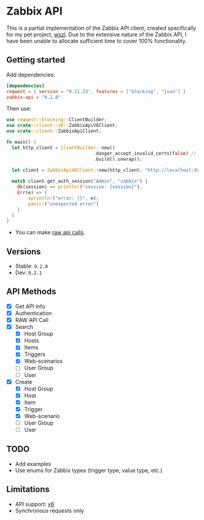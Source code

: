 # Zabbix API

This is a partial implementation of the Zabbix API client, created specifically for my pet project, [wszl](https://github.com/tinyops-ru/zabbix-lld-ws). 
Due to the extensive nature of the Zabbix API, I have been unable to allocate sufficient time to cover 100% functionality.

## Getting started

Add dependencies:

```toml
[dependencies]
reqwest = { version = "0.11.23", features = ["blocking", "json"] }
zabbix-api = "0.2.0"
```

Then use:

```rust
use reqwest::blocking::ClientBuilder;
use crate::client::v6::ZabbixApiV6Client;
use crate::client::ZabbixApiClient;

fn main() {
  let http_client = ClientBuilder::new()
                                .danger_accept_invalid_certs(false) // Set true if you're using self-signed certificates.
                                .build().unwrap();

  let client = ZabbixApiV6Client::new(http_client, "http://localhost:3080/api_jsonrpc.php");
    
  match client.get_auth_session("Admin", "zabbix") {
    Ok(session) => println!("session: {session}"),
    Err(e) => {
        eprintln!("error: {}", e);
        panic!("unexpected error")
    }
  }
}
```

- You can make [raw api calls](src/client/v6/mod.rs#L113).

## Versions

- Stable: `0.2.0`
- Dev: `0.2.1`

## API Methods

- [x] Get API info
- [x] Authentication
- [x] RAW API Call
- [x] Search
  - [x] Host Group
  - [x] Hosts
  - [x] Items
  - [x] Triggers
  - [x] Web-scenarios
  - [ ] User Group
  - [ ] User
- [x] Create
  - [x] Host Group
  - [x] Host
  - [x] Item
  - [x] Trigger
  - [x] Web-scenario
  - [ ] User Group
  - [ ] User

## TODO

- Add examples
- Use enums for Zabbix types (trigger type, value type, etc.)

## Limitations

- API support: [v6](https://www.zabbix.com/documentation/6.0/en/manual/api)
- Synchronous requests only